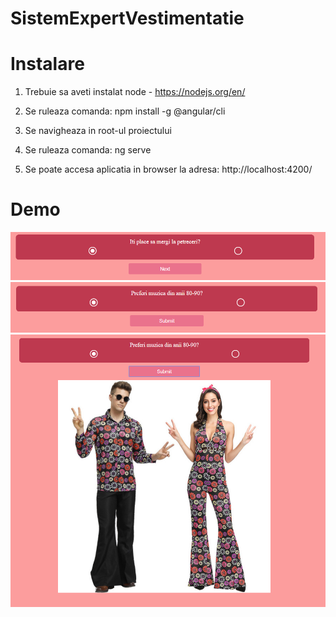 # SistemExpertVestimentatie

# Instalare

1. Trebuie sa aveti instalat node - https://nodejs.org/en/

2. Se ruleaza comanda: npm install -g @angular/cli

3. Se navigheaza in root-ul proiectului

4. Se ruleaza comanda: ng serve

5. Se poate accesa aplicatia in browser la adresa: http://localhost:4200/

# Demo

![Alt text](/docs-question.PNG?raw=true "Optional Title")
![Alt text](/docs-submit.PNG?raw=true "Optional Title")
![Alt text](/docs-results.PNG?raw=true "Optional Title")